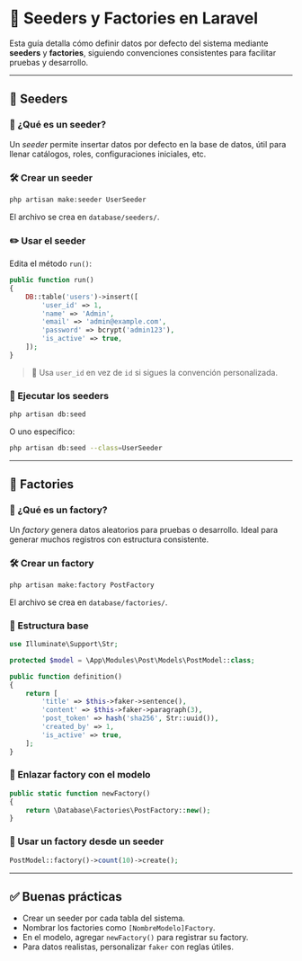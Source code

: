 # 🌱 Seeders y Factories en Laravel

Esta guía detalla cómo definir datos por defecto del sistema mediante **seeders** y **factories**, siguiendo convenciones consistentes para facilitar pruebas y desarrollo.

---

## 🌾 Seeders

### 📌 ¿Qué es un seeder?

Un *seeder* permite insertar datos por defecto en la base de datos, útil para llenar catálogos, roles, configuraciones iniciales, etc.

### 🛠️ Crear un seeder

```bash
php artisan make:seeder UserSeeder
```

El archivo se crea en `database/seeders/`.

### ✏️ Usar el seeder

Edita el método `run()`:

```php
public function run()
{
    DB::table('users')->insert([
        'user_id' => 1,
        'name' => 'Admin',
        'email' => 'admin@example.com',
        'password' => bcrypt('admin123'),
        'is_active' => true,
    ]);
}
```

> 🧠 Usa `user_id` en vez de `id` si sigues la convención personalizada.

### 🚀 Ejecutar los seeders

```bash
php artisan db:seed
```

O uno específico:

```bash
php artisan db:seed --class=UserSeeder
```

---

## 🧪 Factories

### 📌 ¿Qué es un factory?

Un *factory* genera datos aleatorios para pruebas o desarrollo. Ideal para generar muchos registros con estructura consistente.

### 🛠️ Crear un factory

```bash
php artisan make:factory PostFactory
```

El archivo se crea en `database/factories/`.

### 🧬 Estructura base

```php
use Illuminate\Support\Str;

protected $model = \App\Modules\Post\Models\PostModel::class;

public function definition()
{
    return [
        'title' => $this->faker->sentence(),
        'content' => $this->faker->paragraph(3),
        'post_token' => hash('sha256', Str::uuid()),
        'created_by' => 1,
        'is_active' => true,
    ];
}
```

### 🔗 Enlazar factory con el modelo

```php
public static function newFactory()
{
    return \Database\Factories\PostFactory::new();
}
```

### 🚀 Usar un factory desde un seeder

```php
PostModel::factory()->count(10)->create();
```

---

## ✅ Buenas prácticas

- Crear un seeder por cada tabla del sistema.
- Nombrar los factories como `[NombreModelo]Factory`.
- En el modelo, agregar `newFactory()` para registrar su factory.
- Para datos realistas, personalizar `faker` con reglas útiles.
